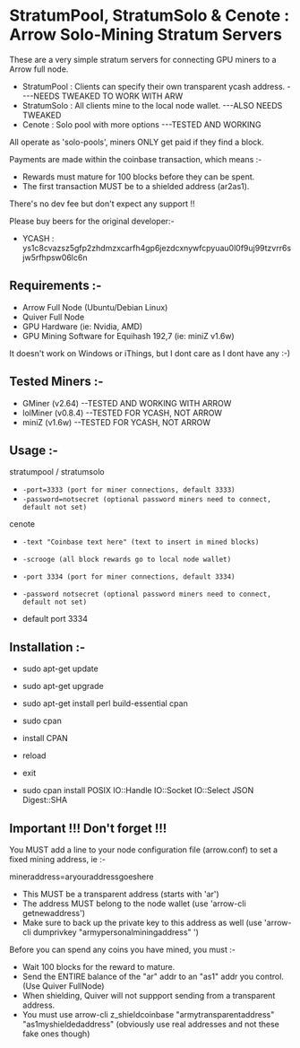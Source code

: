 # StratumPool, StratumSolo & Cenote : Arrow Solo-Mining Stratum Servers

These are a very simple stratum servers for connecting GPU miners to a Arrow full node.

- StratumPool : Clients can specify their own transparent ycash address. ----NEEDS TWEAKED TO WORK WITH ARW
- StratumSolo : All clients mine to the local node wallet. ---ALSO NEEDS TWEAKED
- Cenote      : Solo pool with more options ---TESTED AND WORKING

All operate as 'solo-pools', miners ONLY get paid if they find a block.

Payments are made within the coinbase transaction, which means :-
- Rewards must mature for 100 blocks before they can be spent.
- The first transaction MUST be to a shielded address (ar2as1).

There's no dev fee but don't expect any support !! 

Please buy beers for the original developer:-
- YCASH : ys1c8cvazsz5gfp2zhdmzxcarfh4gp6jezdcxnywfcpyuau0l0f9uj99tzvrr6sjw5rfhpsw06lc6n

## Requirements :-

- Arrow Full Node (Ubuntu/Debian Linux)
- Quiver Full Node
- GPU Hardware (ie: Nvidia, AMD)
- GPU Mining Software for Equihash 192,7 (ie: miniZ v1.6w)

It doesn't work on Windows or iThings, but I dont care as I dont have any :-)

## Tested Miners :-

- GMiner (v2.64) --TESTED AND WORKING WITH ARROW
- lolMiner (v0.8.4) --TESTED FOR YCASH, NOT ARROW
- miniZ (v1.6w) --TESTED FOR YCASH, NOT ARROW

## Usage :-

stratumpool / stratumsolo

* `-port=3333 (port for miner connections, default 3333)`
* `-password=notsecret (optional password miners need to connect, default not set)`

cenote

* `-text "Coinbase text here" (text to insert in mined blocks)`
* `-scrooge (all block rewards go to local node wallet)`
* `-port 3334 (port for miner connections, default 3334)`
* `-password notsecret (optional password miners need to connect, default not set)`

* default port 3334

## Installation  :-

* sudo apt-get update
* sudo apt-get upgrade
* sudo apt-get install perl build-essential cpan
* sudo cpan
* install CPAN
* reload
* exit

* sudo cpan install POSIX IO::Handle IO::Socket IO::Select JSON	Digest::SHA


## Important !!! Don't forget !!!

You MUST add a line to your node configuration file (arrow.conf) to set a fixed mining address, ie :-

mineraddress=aryouraddressgoeshere

* This MUST be a transparent address (starts with 'ar')
* The address MUST belong to the node wallet (use 'arrow-cli getnewaddress')
* Make sure to back up the private key to this address as well (use 'arrow-cli dumprivkey "armypersonalminingaddress" ')

Before you can spend any coins you have mined, you must :-

* Wait 100 blocks for the reward to mature.
* Send the ENTIRE balance of the "ar" addr to an "as1" addr you control. (Use Quiver FullNode)
* When shielding, Quiver will not suppport sending from a transparent address.
* You must use arrow-cli z_shieldcoinbase "armytransparentaddress" "as1myshieldedaddress" (obviously use real addresses and not these fake ones though)

